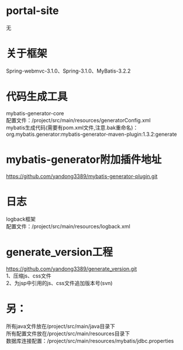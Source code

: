# portal-site
无


# 关于框架
Spring-webmvc-3.1.0、Spring-3.1.0、MyBatis-3.2.2

# 代码生成工具
mybatis-generator-core
<br />
  配置文件：/project/src/main/resources/generatorConfig.xml
<br />
mybatis生成代码(需要有pom.xml文件,注意.bak重命名)：
<br />
org.mybatis.generator:mybatis-generator-maven-plugin:1.3.2:generate

# mybatis-generator附加插件地址
https://github.com/yandong3389/mybatis-generator-plugin.git

# 日志
logback框架 
<br />
 配置文件：/project/src/main/resources/logback.xml


# generate_version工程
https://github.com/yandong3389/generate_version.git
<br />
1、压缩js、css文件
<br />
2、为jsp中引用的js、css文件追加版本号(svn)


# 另：
所有java文件放在/project/src/main/java目录下
<br />
所有配置文件放在/project/src/main/resources目录下
<br />
数据库连接配置：/project/src/main/resources/mybatis/jdbc.properties
